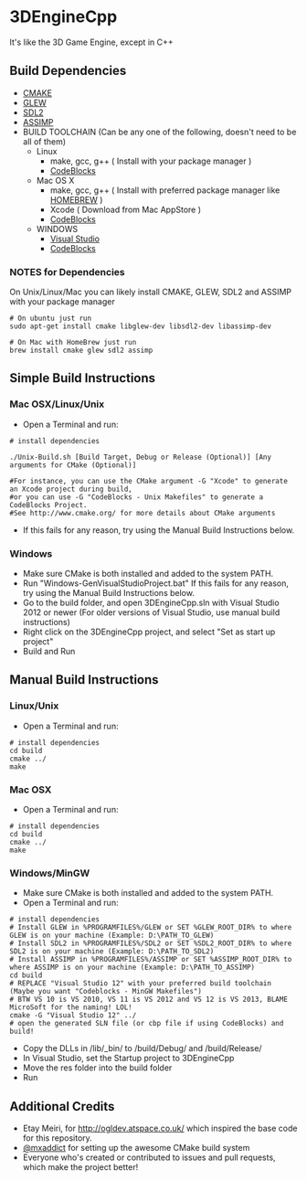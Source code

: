 3DEngineCpp
==

It's like the 3D Game Engine, except in C++

## Build Dependencies ##
- [CMAKE](http://www.cmake.org/)
- [GLEW](http://glew.sourceforge.net/)
- [SDL2](http://www.libsdl.org/)
- [ASSIMP](http://assimp.sourceforge.net/)
- BUILD TOOLCHAIN (Can be any one of the following, doesn't need to be all of them)
	- Linux
		- make, gcc, g++ ( Install with your package manager )
		- [CodeBlocks](http://www.codeblocks.org/)
	- Mac OS X
		- make, gcc, g++ ( Install with preferred package manager like [HOMEBREW](http://brew.sh/) )
		- Xcode ( Download from Mac AppStore )
		- [CodeBlocks](http://www.codeblocks.org/)
	- WINDOWS
		- [Visual Studio](http://www.visualstudio.com/)
		- [CodeBlocks](http://www.codeblocks.org/)

### NOTES for Dependencies ###
On Unix/Linux/Mac you can likely install CMAKE, GLEW, SDL2 and ASSIMP with your package manager
```shell
# On ubuntu just run
sudo apt-get install cmake libglew-dev libsdl2-dev libassimp-dev

# On Mac with HomeBrew just run
brew install cmake glew sdl2 assimp
```

## Simple Build Instructions ##
### Mac OSX/Linux/Unix ###
- Open a Terminal and run:
```Shell
# install dependencies

./Unix-Build.sh [Build Target, Debug or Release (Optional)] [Any arguments for CMake (Optional)]

#For instance, you can use the CMake argument -G "Xcode" to generate an Xcode project during build,
#or you can use -G "CodeBlocks - Unix Makefiles" to generate a CodeBlocks Project.
#See http://www.cmake.org/ for more details about CMake arguments
```
- If this fails for any reason, try using the Manual Build Instructions below.

### Windows ###
- Make sure CMake is both installed and added to the system PATH.
- Run "Windows-GenVisualStudioProject.bat" If this fails for any reason, try using the Manual Build Instructions below.
- Go to the build folder, and open 3DEngineCpp.sln with Visual Studio 2012 or newer (For older versions of Visual Studio, use manual build instructions)
- Right click on the 3DEngineCpp project, and select "Set as start up project"
- Build and Run

## Manual Build Instructions ##
### Linux/Unix ###
- Open a Terminal and run:
```Shell
# install dependencies
cd build
cmake ../
make
```

### Mac OSX ###
- Open a Terminal and run:
```Shell
# install dependencies
cd build
cmake ../
make
```

### Windows/MinGW ###
- Make sure CMake is both installed and added to the system PATH.
- Open a Terminal and run:
```Shell
# install dependencies
# Install GLEW in %PROGRAMFILES%/GLEW or SET %GLEW_ROOT_DIR% to where GLEW is on your machine (Example: D:\PATH_TO_GLEW)
# Install SDL2 in %PROGRAMFILES%/SDL2 or SET %SDL2_ROOT_DIR% to where SDL2 is on your machine (Example: D:\PATH_TO_SDL2)
# Install ASSIMP in %PROGRAMFILES%/ASSIMP or SET %ASSIMP_ROOT_DIR% to where ASSIMP is on your machine (Example: D:\PATH_TO_ASSIMP)
cd build
# REPLACE "Visual Studio 12" with your preferred build toolchain (Maybe you want "Codeblocks - MinGW Makefiles")
# BTW VS 10 is VS 2010, VS 11 is VS 2012 and VS 12 is VS 2013, BLAME MicroSoft for the naming! LOL! 
cmake -G "Visual Studio 12" ../
# open the generated SLN file (or cbp file if using CodeBlocks) and build!
```
- Copy the DLLs in /lib/_bin/ to /build/Debug/ and /build/Release/
- In Visual Studio, set the Startup project to 3DEngineCpp
- Move the res folder into the build folder
- Run

## Additional Credits ##
- Etay Meiri, for http://ogldev.atspace.co.uk/ which inspired the base code for this repository.
- [@mxaddict](https://github.com/mxaddict) for setting up the awesome CMake build system
- Everyone who's created or contributed to issues and pull requests, which make the project better!
